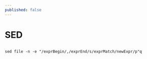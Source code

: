 ```yaml
---
published: false
---
```

# SED

##

```
sed file -n -e "/exprBegin/,/exprEnd/s/exprMatch/newExpr/p"q
```